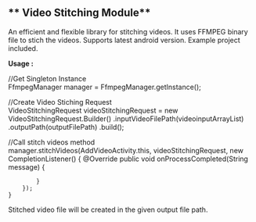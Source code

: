 ## ** Video Stitching Module**

An efficient and flexible library for stitching videos. It uses FFMPEG binary file to stich the videos.
Supports latest android version. Example project included. 

**Usage :**

//Get Singleton Instance  
FfmpegManager manager = FfmpegManager.getInstance();
 
 //Create Video Stiching Request  
 VideoStitchingRequest videoStitchingRequest = new VideoStitchingRequest.Builder()
                                                .inputVideoFilePath(videoinputArrayList)
                                                .outputPath(outputFilePath)
                                                .build();

//Call stitch videos method  
 manager.stitchVideos(AddVideoActivity.this, videoStitchingRequest, new CompletionListener() {
            @Override
            public void onProcessCompleted(String message) {
               
            }
        });
    }
    
    
Stitched video file will be created in the given output file path.
